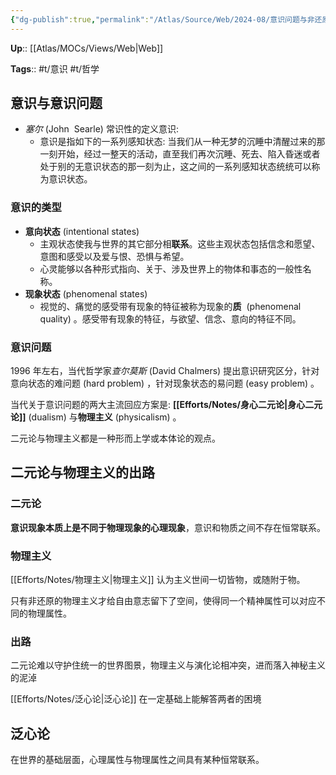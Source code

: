 ```yaml
---
{"dg-publish":true,"permalink":"/Atlas/Source/Web/2024-08/意识问题与非还原物理主义/"}
---
```



**Up**:: [[Atlas/MOCs/Views/Web\|Web]]

**Tags**:: #t/意识 #t/哲学 

## 意识与意识问题

- *塞尔* (John  Searle) 常识性的定义意识:
	- 意识是指如下的一系列感知状态: 当我们从一种无梦的沉睡中清醒过来的那一刻开始，经过一整天的活动，直至我们再次沉睡、死去、陷入昏迷或者处于别的无意识状态的那一刻为止，这之间的一系列感知状态统统可以称为意识状态。

### 意识的类型

- **意向状态** (intentional states) 
	- 主观状态使我与世界的其它部分相**联系**。这些主观状态包括信念和愿望、意图和感受以及爱与恨、恐惧与希望。
	- 心灵能够以各种形式指向、关于、涉及世界上的物体和事态的一般性名称。
- **现象状态** (phenomenal states) 
	- 视觉的、痛觉的感受带有现象的特征被称为现象的**质**  (phenomenal quality) 。感受带有现象的特征，与欲望、信念、意向的特征不同。

### 意识问题

1996 年左右，当代哲学家*查尔莫斯* (David Chalmers) 提出意识研究区分，针对意向状态的难问题 (hard problem) ，针对现象状态的易问题 (easy problem) 。

当代关于意识问题的两大主流回应方案是: **[[Efforts/Notes/身心二元论\|身心二元论]]** (dualism) 与**物理主义** (physicalism) 。

二元论与物理主义都是一种形而上学或本体论的观点。

## 二元论与物理主义的出路

### 二元论

**意识现象本质上是不同于物理现象的心理现象**，意识和物质之间不存在恒常联系。

### 物理主义

[[Efforts/Notes/物理主义\|物理主义]] 认为主义世间一切皆物，或随附于物。

只有非还原的物理主义才给自由意志留下了空间，使得同一个精神属性可以对应不同的物理属性。

### 出路

二元论难以守护住统一的世界图景，物理主义与演化论相冲突，进而落入神秘主义的泥淖

[[Efforts/Notes/泛心论\|泛心论]] 在一定基础上能解答两者的困境

## 泛心论

在世界的基础层面，心理属性与物理属性之间具有某种恒常联系。
